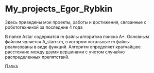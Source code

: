 # My_projects_Egor_Rybkin
Здесь приведены мои проекты, работы и достижения, связанные с робототехникой за последние 4 года

В папке Astar содержатся m файлы алгоритма поиска A*. Основным файлом является A_starrr.m, в котором остальные m файлы реализованы в виде функций. Алгоритм определяет кратчайшее расстояние между двумя вершинами с учетом случайно распределенных препятствий.

Папка 
